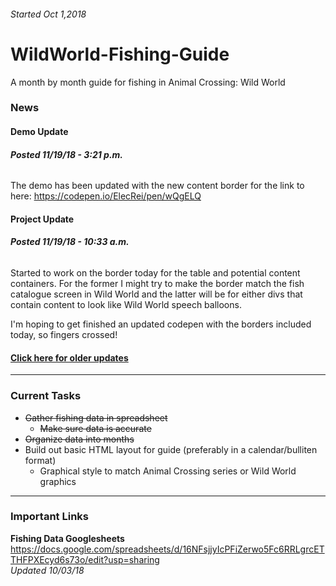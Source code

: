 ###### Started Oct 1,2018

# WildWorld-Fishing-Guide
A month by month guide for fishing in Animal Crossing: Wild World

### News

#### Demo Update
###### **Posted 11/19/18 - 3:21 p.m.**

The demo has been updated with the new content border for the link to here: <a href="https://codepen.io/ElecRei/pen/wQgELQ" target="_blank">https://codepen.io/ElecRei/pen/wQgELQ</a>

#### Project Update
###### **Posted 11/19/18 - 10:33 a.m.**

Started to work on the border today for the table and potential content containers. For the former I might try to make the border match the fish catalogue screen in Wild World and the latter will be for either divs that contain content to look like Wild World speech balloons.

I'm hoping to get finished an updated codepen with the borders included today, so fingers crossed!

#### [Click here for older updates](https://github.com/ElecRei/WildWorld-Fishing-Guide/blob/master/updates-archive.md)

---

### Current Tasks

* ~~Gather fishing data in spreadsheet~~
  * ~~Make sure data is accurate~~
* ~~Organize data into months~~
* Build out basic HTML layout for guide (preferably in a calendar/bulliten format)
  * Graphical style to match Animal Crossing series or Wild World graphics

---

### Important Links

**Fishing Data Googlesheets**
https://docs.google.com/spreadsheets/d/16NFsjjyIcPFiZerwo5Fc6RRLgrcETTHFPXEcyd6s73o/edit?usp=sharing  
*Updated 10/03/18*
